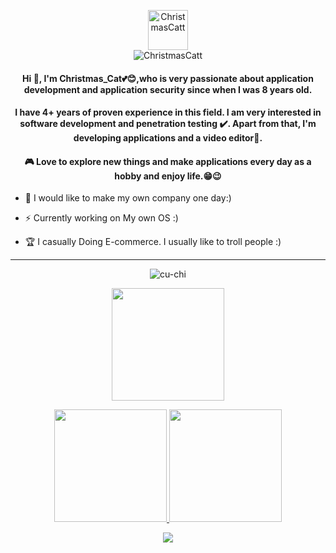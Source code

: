 <p align="center">
  <img src="https://avatars0.githubusercontent.com/u/44649257?s=400&v=4" width="64" height="64" alt="ChristmasCatt"/><br/>
  <img src="https://komarev.com/ghpvc/?username=ChristmasCatt&label=Profile%20views&color=0e75b6&style=flat" alt="ChristmasCatt" />
</p>

<h4 align="center">Hi 👋, I'm Christmas_Cat💕😊,who is very passionate about application development and application security since when I was 8 years old. </h4>

<h4 align="center">I have 4+ years of proven experience in this field. I am very interested in software development and penetration testing ✔️. Apart from that, I'm developing applications and a video editor📸.</h4>

<h4 align="center">🎮 Love to explore new things and make applications every day as a hobby and enjoy life.😁😉</h4>


- 🎯 I would like to make my own company one day:)

- ⚡ Currently working on My own OS :)

- 🏆 I casually Doing E-commerce. I usually like to troll people :)

<hr/>

<p align="center"> <img src="https://discord.c99.nl/widget/theme-4/1043298036115329066.png" alt="cu-chi" /> </p>
<p align="center"> <img height="180em" src="http://github-readme-streak-stats.herokuapp.com?user=ChristmasCatt&theme=dark&hide_border=true&dates=DDDADA50&background=DDDDDD10&fire=1FBFDD&ring=1FBFDD&currStreakLabel=1FBFDD&stroke=DDDADA50"/> </p>

<p align="center">
  <a href="https://github.com/ChristmasCatt">
    <img height="180em" src="https://github-readme-stats-eight-theta.vercel.app/api?username=ChristmasCatt&show_icons=true&theme=dark&include_all_commits=true&count_private=true&hide_border=true"/>
    <img height="180em" src="https://github-readme-stats-eight-theta.vercel.app/api/top-langs/?username=ChristmasCatt&layout=compact&langs_count=8&theme=dark&hide_border=true"/>
  </a>
</p>

<p align="center">
  <img src="https://count.getloli.com/get/@Christmas_Cat?theme=rule34" />
</p>
